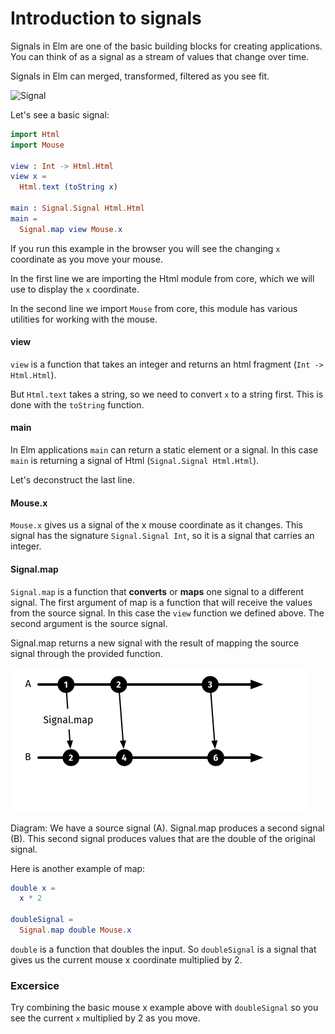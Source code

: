# Introduction to signals

Signals in Elm are one of the basic building blocks for creating applications. You can think of as a signal as a stream of values that change over time.

Signals in Elm can merged, transformed, filtered as you see fit.

![Signal](../../assets/signals/signal.png)

Let's see a basic signal:

```elm
import Html
import Mouse

view : Int -> Html.Html
view x =
  Html.text (toString x)

main : Signal.Signal Html.Html
main =
  Signal.map view Mouse.x
```

If you run this example in the browser you will see the changing `x` coordinate as you move your mouse.

In the first line we are importing the Html module from core, which we will use to display the `x` coordinate.

In the second line we import `Mouse` from core, this module has various utilities for working with the mouse.

#### view

`view` is a function that takes an integer and returns an html fragment (`Int -> Html.Html`).

But `Html.text` takes a string, so we need to convert `x` to a string first. This is done with the `toString` function.

#### main

In Elm applications `main` can return a static element or a signal. In this case `main` is returning a signal of Html (`Signal.Signal Html.Html`). 

Let's deconstruct the last line.

#### Mouse.x

`Mouse.x` gives us a signal of the x mouse coordinate as it changes. This signal has the signature `Signal.Signal Int`, so it is a signal that carries an integer.

#### Signal.map

`Signal.map` is a function that __converts__ or __maps__ one signal to a different signal. The first argument of map is a function that will receive the values from the source signal. In this case the `view` function we defined above. The second argument is the source signal.

Signal.map returns a new signal with the result of mapping the source signal through the provided function.

![Signal map](signal-map.png)

Diagram: We have a source signal (A). Signal.map produces a second signal (B). This second signal produces values that are the double of the original signal.

Here is another example of map:

```elm
double x =
  x * 2

doubleSignal =
  Signal.map double Mouse.x
```

`double` is a function that doubles the input. So `doubleSignal` is a signal that gives us the current mouse x coordinate multiplied by 2.

### Excersice

Try combining the basic mouse x example above with `doubleSignal` so you see the current `x` multiplied by 2 as you move.